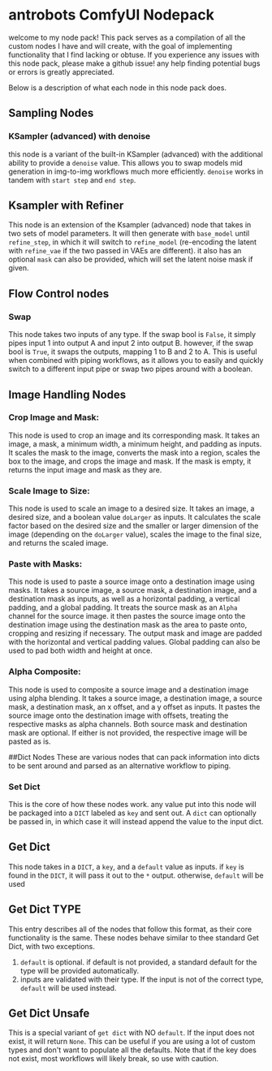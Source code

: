 
# antrobots ComfyUI Nodepack
welcome to my node pack! This pack serves as a compilation of all the custom nodes I have and will create, with the goal of implementing functionality that I find lacking or obtuse. If you experience any issues with this node pack, please make a github issue! any help finding potential bugs or errors is greatly appreciated.

Below is a description of what each node in this node pack does.

## Sampling Nodes
### KSampler (advanced) with denoise
this node is a variant of the built-in KSampler (advanced) with the additional ability to provide a `denoise` value. This allows you to swap models mid generation in img-to-img workflows much more efficiently. `denoise` works in tandem with `start step` and `end step`.
## Ksampler with Refiner
This node is an extension of the Ksampler (advanced) node that takes in two sets of model parameters. It will then generate with `base_model` until `refine_step`, in which it will switch to `refine_model` (re-encoding the latent with `refine_vae` if the two passed in VAEs are different). it also has an optional `mask` can also be provided, which will set the latent noise mask if given.
## Flow Control nodes
### Swap
This node takes two inputs of any type. If the swap bool is `False`, it simply pipes input 1 into output A and input 2 into output B. however, if the swap bool is `True`, it swaps the outputs, mapping 1 to B and 2 to A. This is useful when combined with piping workflows, as it allows you to easily and quickly switch to a different input pipe or swap two pipes around with a boolean.
## Image Handling Nodes
### Crop Image and Mask:
This node is used to crop an image and its corresponding mask.  It takes an image, a mask, a minimum width, a minimum height, and padding as inputs. It scales the mask to the image, converts the mask into a region, scales the box to the image, and crops the image and mask. If the mask is empty, it returns the input image and mask as they are.
 ### Scale Image to Size: 
This node is used to scale an image to a desired size.  It takes an image, a desired size, and a boolean value  `doLarger`  as inputs. It calculates the scale factor based on the desired size and the smaller or larger dimension of the image (depending on the  `doLarger`  value), scales the image to the final size, and returns the scaled image.
    
 ### Paste with Masks:
 This node is used to paste a source image onto a destination image using masks. It takes a source image, a source mask, a destination image, and a destination mask as inputs, as well as a horizontal padding, a vertical padding, and a global padding. It treats the source mask as an `Alpha` channel for the source image. it then pastes the source image onto the destination image using the destination mask as the area to paste onto, cropping and resizing if necessary. The output mask and image are padded with the horizontal and vertical padding values. Global padding can also be used to pad both width and height at once.
    
### Alpha Composite:
This node is used to composite a source image and a destination image using alpha blending. It takes a source image, a destination image, a source mask, a destination mask, an x offset, and a y offset as inputs. It pastes the source image onto the destination image with offsets, treating the respective masks as alpha channels. Both source mask and destination mask are optional. If either is not provided, the respective image will be pasted as is.

##Dict Nodes
These are various nodes that can pack information into dicts to be sent around and parsed as an alternative workflow to piping.
### Set Dict
This is the core of how these nodes work. any value put into this node will be packaged into a `DICT` labeled as `key` and sent out. A `dict` can optionally be passed in, in which case it will instead append the value to the input dict.
## Get Dict
This node takes in a `DICT`, a `key`, and a `default` value as inputs. if `key` is found in the `DICT`, it will pass it out to the `*` output. otherwise, `default` will be used

## Get Dict **TYPE**
This entry describes all of the nodes that follow this format, as their core functionality is the same. These nodes behave similar to thee standard Get Dict, with two exceptions.
1.  `default` is optional. if default is not provided, a standard default for the type will be provided automatically.
2. inputs are validated with their type. If the input is not of the correct type, `default` will be used instead.

## Get Dict Unsafe
This is a special variant of `get dict` with NO `default`. If the input does not exist, it will return `None`. This can be useful if you are using a lot of custom types and don't want to populate all the defaults. Note that if the key does not exist, most workflows will likely break, so use with caution.